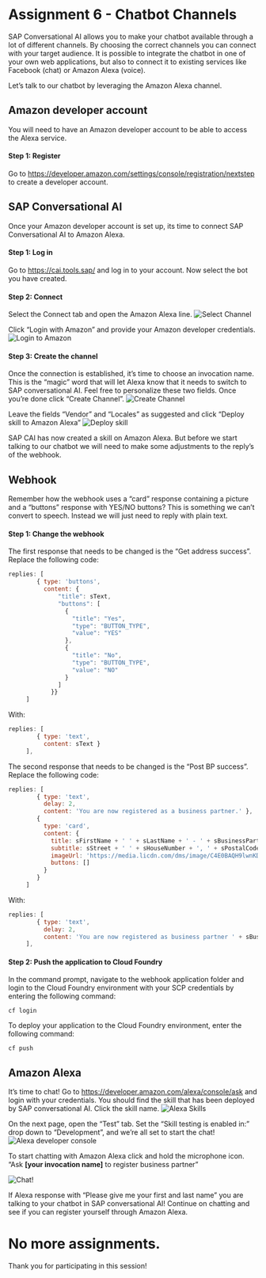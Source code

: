 # Assignment 6 - Chatbot Channels
SAP Conversational AI allows you to make your chatbot available through a lot of different channels. By choosing the correct channels you can connect with your target audience. It is possible to integrate the chatbot in one of your own web applications, but also to connect it to existing services like Facebook (chat) or Amazon Alexa (voice). 

Let’s talk to our chatbot by leveraging the Amazon Alexa channel. 

## Amazon developer account
You will need to have an Amazon developer account to be able to access the Alexa service.

#### Step 1: Register
 Go to https://developer.amazon.com/settings/console/registration/nextstep to create a developer account.

## SAP Conversational AI
Once your Amazon developer account is set up, its time to connect SAP Conversational AI to Amazon Alexa.

#### Step 1: Log in
Go to https://cai.tools.sap/ and log in to your account. Now select the bot you have created.

#### Step 2: Connect
Select the Connect tab and open the Amazon Alexa line.
![Select Channel](https://github.com/iemkek/SAP_Conversational_AI_Assignments/blob/master/img/ChatbotChannels1.png)

Click “Login with Amazon” and provide your Amazon developer credentials. 
![Login to Amazon](https://github.com/iemkek/SAP_Conversational_AI_Assignments/blob/master/img/ChatbotChannels2.png)

#### Step 3: Create the channel
Once the connection is established, it’s time to choose an invocation name. This is the “magic” word that will let Alexa know that it needs to switch to SAP conversational AI. Feel free to personalize these two fields. Once you’re done click “Create Channel”.
![Create Channel](https://github.com/iemkek/SAP_Conversational_AI_Assignments/blob/master/img/ChatbotChannels3.png)

Leave the fields “Vendor” and “Locales” as suggested and click “Deploy skill to Amazon Alexa” 
![Deploy skill](https://github.com/iemkek/SAP_Conversational_AI_Assignments/blob/master/img/ChatbotChannels4.png)

SAP CAI has now created a skill on Amazon Alexa. But before we start talking to our chatbot we will need to make some adjustments to the reply’s of the webhook.

## Webhook
Remember how the webhook uses a “card” response containing a picture and a “buttons” response with YES/NO buttons? This is something we can’t convert to speech. Instead we will just need to reply with plain text.

#### Step 1: Change the webhook
The first response that needs to be changed is the “Get address success”. Replace the following code:

```javascript
replies: [
		{ type: 'buttons',
		  content: {
			  "title": sText,
			  "buttons": [
				{
				  "title": "Yes",
				  "type": "BUTTON_TYPE",
				  "value": "YES"
				},
				{
				  "title": "No",
				  "type": "BUTTON_TYPE",
				  "value": "NO"
				}
			  ]
			}}
	 ]
```

With:

```javascript
replies: [
		{ type: 'text',
		  content: sText }
	 ],
```

The second response that needs to be changed is the “Post BP success”. Replace the following code:

```javascript
replies: [
		{ type: 'text',
		  delay: 2,
		  content: 'You are now registered as a business partner.' },
		{
		  type: 'card',
		  content: {
			title: sFirstName + ' ' + sLastName + ' - ' + sBusinessPartnerNr,
			subtitle: sStreet + ' ' + sHouseNumber + ', ' + sPostalCode + ' ' + sCity,
			imageUrl: 'https://media.licdn.com/dms/image/C4E0BAQH9lwnKDWtBew/company-logo_400_400/0?e=1572480000&v=beta&t=wYK8bopvEmZQdhFnLnwq9okBQROfCqkVGA95UCFmlmA',
			buttons: []
		  }
		}	
	 ]

```
With:

```javascript
replies: [
		{ type: 'text',
		  delay: 2,
		  content: 'You are now registered as business partner ' + sBusinessPartnerNr + '.' }
	 ],

```

#### Step 2: Push the application to Cloud Foundry
In the command prompt, navigate to the webhook application folder and login to the Cloud Foundry environment with your SCP credentials by entering the following command:

```
cf login
```

To deploy your application to the Cloud Foundry environment, enter the following command:

```
cf push
```

## Amazon Alexa
It’s time to chat! 
Go to https://developer.amazon.com/alexa/console/ask and login with your credentials. You should find the skill that has been deployed by SAP conversational AI. Click the skill name.
![Alexa Skills](https://github.com/iemkek/SAP_Conversational_AI_Assignments/blob/master/img/ChatbotChannels5.png)

On the next page, open the “Test” tab. Set the “Skill testing is enabled in:” drop down to “Development”, and we’re all set to start the chat!
![Alexa developer console](https://github.com/iemkek/SAP_Conversational_AI_Assignments/blob/master/img/ChatbotChannels6.png)

To start chatting with Amazon Alexa click and hold the microphone icon. “Ask **[your invocation name]** to register business partner”

![Chat!](https://github.com/iemkek/SAP_Conversational_AI_Assignments/blob/master/img/ChatbotChannels7.png)
 
If Alexa response with “Please give me your first and last name” you are talking to your chatbot in SAP conversational AI! Continue on chatting and see if you can register yourself through Amazon Alexa.

# No more assignments.
Thank you for participating in this session!
